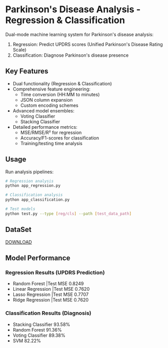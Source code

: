 # Parkinson's Disease Analysis - Regression & Classification

Dual-mode machine learning system for Parkinson's disease analysis:
1. Regression: Predict UPDRS scores (Unified Parkinson's Disease Rating Scale)
2. Classification: Diagnose Parkinson's disease presence

## Key Features 

- Dual functionality (Regression & Classification)
- Comprehensive feature engineering:
  - Time conversion (HH:MM to minutes)
  - JSON column expansion
  - Custom encoding schemes
- Advanced model ensembles:
  - Voting Classifier
  - Stacking Classifier
- Detailed performance metrics:
  - MSE/RMSE/R² for regression
  - Accuracy/F1-scores for classification
  - Training/testing time analysis

## Usage 

Run analysis pipelines:
```bash
# Regression analysis
python app_regression.py

# Classification analysis
python app_classification.py

# Test models
python test.py --type [reg/cls] --path [test_data_path]
```
## DataSet
[DOWNLOAD](https://drive.google.com/file/d/1rhd5LI_iY4w7mocRVHaJPBGxF61sylb7/view?usp=drive_link)

## Model Performance 

### Regression Results (UPDRS Prediction)

- Random Forest       |Test MSE 0.8249
- Linear Regression   |Test MSE 0.7620
- Lasso Regression    |Test MSE 0.7707
- Ridge Regression    |Test MSE 0.7620

### Classification Results (Diagnosis)
- Stacking Classifier  93.58%
- Random Forest        91.36%
- Voting Classifier    89.38%
- SVM                  82.22%
